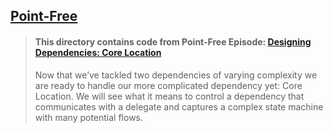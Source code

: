 ## [Point-Free](https://www.pointfree.co)

> #### This directory contains code from Point-Free Episode: [Designing Dependencies: Core Location](https://www.pointfree.co/episodes/ep113-designing-dependencies-core-location)
>
> Now that we’ve tackled two dependencies of varying complexity we are ready to handle our more complicated dependency yet: Core Location. We will see what it means to control a dependency that communicates with a delegate and captures a complex state machine with many potential flows.
